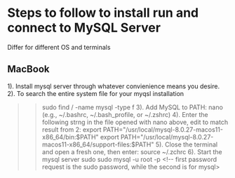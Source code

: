 # Steps to follow to install run and connect to MySQL Server
Differ for different OS and terminals
## MacBook
1). Install mysql server through whatever convienience means you desire.
2).  To search the entire system file for your myqsl installation
>> sudo find / -name mysql -type f 
3). Add MySQL to PATH:
>> nano (e.g., ~/.bashrc, ~/.bash_profile, or ~/.zshrc)
4). Enter the following strng in the file opened with nano above, edit to match result from 2:
>> export PATH="/usr/local/mysql-8.0.27-macos11-x86_64/bin:$PATH"
>>export PATH="/usr/local/mysql-8.0.27-macos11-x86_64/support-files:$PATH"
5). Close the terminal and open a fresh one, then enter:
>> source ~/.zchrc <!-- or which ever suits your case -->
6). Start the mysql server
>> sudo sudo mysql -u root -p <!-- first password request is the sudo password, while the second is for mysql>
